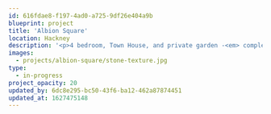 ```yaml
---
id: 616fdae8-f197-4ad0-a725-9df26e404a9b
blueprint: project
title: 'Albion Square'
location: Hackney
description: '<p>4 bedroom, Town House, and private garden -<em> completing Spring 2021</em></p>'
images:
  - projects/albion-square/stone-texture.jpg
type:
  - in-progress
project_opacity: 20
updated_by: 6dc8e295-bc50-43f6-ba12-462a87874451
updated_at: 1627475148
---
```

